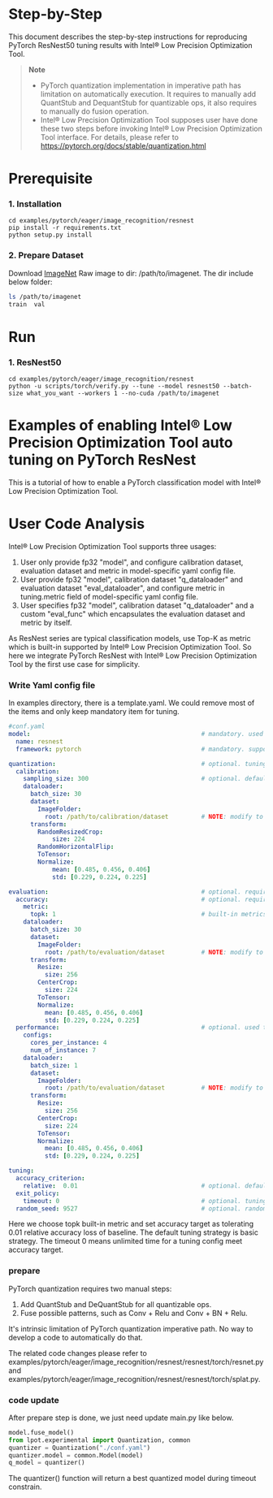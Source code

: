 Step-by-Step
============

This document describes the step-by-step instructions for reproducing PyTorch ResNest50 tuning results with Intel® Low Precision Optimization Tool.

> **Note**
>
> * PyTorch quantization implementation in imperative path has limitation on automatically execution. It requires to manually add QuantStub and DequantStub for quantizable ops, it also requires to manually do fusion operation.
> * Intel® Low Precision Optimization Tool supposes user have done these two steps before invoking Intel® Low Precision Optimization Tool interface.
>   For details, please refer to https://pytorch.org/docs/stable/quantization.html

# Prerequisite

### 1. Installation

```Shell
cd examples/pytorch/eager/image_recognition/resnest
pip install -r requirements.txt
python setup.py install

```

### 2. Prepare Dataset

Download [ImageNet](http://www.image-net.org/) Raw image to dir: /path/to/imagenet. The dir include below folder:

```bash
ls /path/to/imagenet
train  val
```

# Run

### 1. ResNest50

```Shell
cd examples/pytorch/eager/image_recognition/resnest
python -u scripts/torch/verify.py --tune --model resnest50 --batch-size what_you_want --workers 1 --no-cuda /path/to/imagenet
```

Examples of enabling Intel® Low Precision Optimization Tool auto tuning on PyTorch ResNest
===========================================================================================

This is a tutorial of how to enable a PyTorch classification model with Intel® Low Precision Optimization Tool.

# User Code Analysis

Intel® Low Precision Optimization Tool supports three usages:

1. User only provide fp32 "model", and configure calibration dataset, evaluation dataset and metric in model-specific yaml config file.
2. User provide fp32 "model", calibration dataset "q_dataloader" and evaluation dataset "eval_dataloader", and configure metric in tuning.metric field of model-specific yaml config file.
3. User specifies fp32 "model", calibration dataset "q_dataloader" and a custom "eval_func" which encapsulates the evaluation dataset and metric by itself.

As ResNest series are typical classification models, use Top-K as metric which is built-in supported by Intel® Low Precision Optimization Tool. So here we integrate PyTorch ResNest with Intel® Low Precision Optimization Tool by the first use case for simplicity.

### Write Yaml config file

In examples directory, there is a template.yaml. We could remove most of the items and only keep mandatory item for tuning.

```yaml
#conf.yaml
model:                                               # mandatory. used to specify model specific information.
  name: resnest
  framework: pytorch                                 # mandatory. supported values are tensorflow, pytorch, pytorch_ipex, onnxrt_integer, onnxrt_qlinear or mxnet; allow new framework backend extension.

quantization:                                        # optional. tuning constraints on model-wise for advance user to reduce tuning space.
  calibration:
    sampling_size: 300                               # optional. default value is 100. used to set how many samples should be used in calibration.
    dataloader:
      batch_size: 30
      dataset:
        ImageFolder:
          root: /path/to/calibration/dataset         # NOTE: modify to calibration dataset location if needed
      transform:
        RandomResizedCrop:
            size: 224
        RandomHorizontalFlip:
        ToTensor:
        Normalize:
            mean: [0.485, 0.456, 0.406]
            std: [0.229, 0.224, 0.225]

evaluation:                                          # optional. required if user doesn't provide eval_func in lpot.Quantization.
  accuracy:                                          # optional. required if user doesn't provide eval_func in lpot.Quantization.
    metric:
      topk: 1                                        # built-in metrics are topk, map, f1, allow user to register new metric.
    dataloader:
      batch_size: 30
      dataset:
        ImageFolder:
          root: /path/to/evaluation/dataset          # NOTE: modify to evaluation dataset location if needed
      transform:
        Resize:
          size: 256
        CenterCrop:
          size: 224
        ToTensor:
        Normalize:
          mean: [0.485, 0.456, 0.406]
          std: [0.229, 0.224, 0.225]
  performance:                                       # optional. used to benchmark performance of passing model.
    configs:
      cores_per_instance: 4
      num_of_instance: 7
    dataloader:
      batch_size: 1
      dataset:
        ImageFolder:
          root: /path/to/evaluation/dataset          # NOTE: modify to evaluation dataset location if needed
      transform:
        Resize:
          size: 256
        CenterCrop:
          size: 224
        ToTensor:
        Normalize:
          mean: [0.485, 0.456, 0.406]
          std: [0.229, 0.224, 0.225]

tuning:
  accuracy_criterion:
    relative:  0.01                                  # optional. default value is relative, other value is absolute. this example allows relative accuracy loss: 1%.
  exit_policy:
    timeout: 0                                       # optional. tuning timeout (seconds). default value is 0 which means early stop. combine with max_trials field to decide when to exit.
  random_seed: 9527                                  # optional. random seed for deterministic tuning.

```

Here we choose topk built-in metric and set accuracy target as tolerating 0.01 relative accuracy loss of baseline. The default tuning strategy is basic strategy. The timeout 0 means unlimited time for a tuning config meet accuracy target.

### prepare

PyTorch quantization requires two manual steps:

1. Add QuantStub and DeQuantStub for all quantizable ops.
2. Fuse possible patterns, such as Conv + Relu and Conv + BN + Relu.

It's intrinsic limitation of PyTorch quantization imperative path. No way to develop a code to automatically do that.

The related code changes please refer to examples/pytorch/eager/image_recognition/resnest/resnest/torch/resnet.py and examples/pytorch/eager/image_recognition/resnest/resnest/torch/splat.py.

### code update

After prepare step is done, we just need update main.py like below.

```python
model.fuse_model()
from lpot.experimental import Quantization, common
quantizer = Quantization("./conf.yaml")
quantizer.model = common.Model(model)
q_model = quantizer()
```

The quantizer() function will return a best quantized model during timeout constrain.
